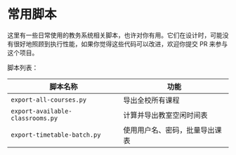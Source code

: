 # 常用脚本

这里有一些日常使用的教务系统相关脚本，也许对你有用。它们在设计时，可能没有很好地照顾到执行性能，如果你觉得这些代码可以改进，欢迎你提交 PR 来参与这个项目。

脚本列表：

| 脚本名称                         | 功能                           |
| -------------------------------- | ------------------------------ |
| `export-all-courses.py`          | 导出全校所有课程               |
| `export-available-classrooms.py` | 计算并导出教室空闲时间表       |
| `export-timetable-batch.py`      | 使用用户名、密码，批量导出课表 |


